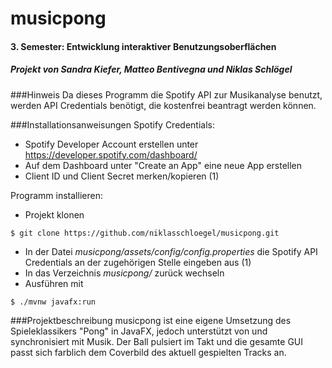 # musicpong
#### 3. Semester: Entwicklung interaktiver Benutzungsoberflächen
##### Projekt von Sandra Kiefer, Matteo Bentivegna und Niklas Schlögel

###Hinweis
Da dieses Programm die Spotify API zur Musikanalyse benutzt, werden API Credentials benötigt, die kostenfrei beantragt werden können.

###Installationsanweisungen
Spotify Credentials:
* Spotify Developer Account erstellen unter https://developer.spotify.com/dashboard/
* Auf dem Dashboard unter "Create an App" eine neue App erstellen
* Client ID und Client Secret merken/kopieren (1)

Programm installieren:
* Projekt klonen
```
$ git clone https://github.com/niklasschloegel/musicpong.git
```
* In der Datei *musicpong/assets/config/config.properties* die Spotify API Credentials an der zugehörigen Stelle eingeben aus (1)
* In das Verzeichnis *musicpong/* zurück wechseln
* Ausführen mit
```
$ ./mvnw javafx:run
```

###Projektbeschreibung
musicpong ist eine eigene Umsetzung des Spieleklassikers "Pong" in JavaFX, jedoch unterstützt von und synchronisiert mit Musik.
Der Ball pulsiert im Takt und die gesamte GUI passt sich farblich dem Coverbild des aktuell gespielten Tracks an.


